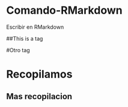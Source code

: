 # Comando-RMarkdown
Escribir en RMarkdown

##This is a tag

#Otro tag

Recopilamos
===========

Mas recopilacion
----------------
